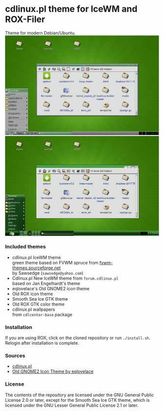 # cdlinux.pl theme for IceWM and ROX-Filer
Theme for modern Debian/Ubuntu.  
![screenshot1](screenshots/cdlinux-pl.png?raw=true)  
![screenshot2](screenshots/cdlinux-new.png?raw=true)

### Included themes
* cdlinux.pl IceWM theme  
	green theme based on FVWM spruce from [fvwm-themes.sourceforge.net](http://fvwm-themes.sourceforge.net)  
	by Sawsedge (`sawsedge@yahoo.com`)
* Cdlinux.pl New IceWM theme from `forum.cdlinux.pl`  
	based on Jan Engelhardt's theme
* eqlovelace's Old GNOME2 icon theme
* Old ROX icon theme
* Smooth Sea Ice GTK theme
* Old ROX GTK color theme
* cdlinux.pl wallpapers  
	from `cdlcenter-base` package

### Installation
If you are using ROX, click on the cloned repository or run `./install.sh`.  
Relogin after installation is complete.

### Sources
* [cdlinux.pl](https://archiveos.org/cdlinuxpl/)
* [Old GNOME2 Icon Theme by eqlovelace](https://www.deviantart.com/eqlovelace/art/Old-GNOME2-Icon-Theme-192943815)

### License
The contents of the repository are licensed under the GNU General Public License 2.0 or later, except for the Smooth Sea Ice GTK theme, which is licensed under the GNU Lesser General Public License 2.1 or later.
